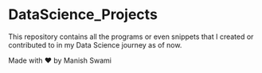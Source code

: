 # DataScience_Projects
This repository contains all the programs or even snippets that I created or contributed to in my Data Science journey as of now.

Made with ❤️ by Manish Swami
